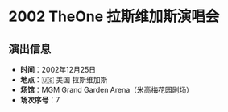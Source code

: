 # 2002 TheOne 拉斯维加斯演唱会

## 演出信息
- **时间**：2002年12月25日
- **地点**：🇺🇸 美国 拉斯维加斯
- **场馆**：MGM Grand Garden Arena（米高梅花园剧场）
- **场次序号**：7